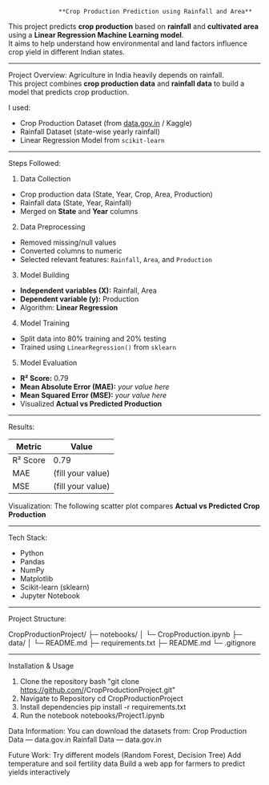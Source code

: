                   **Crop Production Prediction using Rainfall and Area**

This project predicts **crop production** based on **rainfall** and **cultivated area** using a **Linear Regression Machine Learning model**.  
It aims to help understand how environmental and land factors influence crop yield in different Indian states.

---
Project Overview:
Agriculture in India heavily depends on rainfall.  
This project combines **crop production data** and **rainfall data** to build a model that predicts crop production.  

I used:
- Crop Production Dataset (from [data.gov.in](https://data.gov.in/) / Kaggle)
- Rainfall Dataset (state-wise yearly rainfall)
- Linear Regression Model from `scikit-learn`

---
Steps Followed:
1. Data Collection
- Crop production data (State, Year, Crop, Area, Production)
- Rainfall data (State, Year, Rainfall)
- Merged on **State** and **Year** columns
2. Data Preprocessing
- Removed missing/null values
- Converted columns to numeric
- Selected relevant features: `Rainfall`, `Area`, and `Production`
3. Model Building
- **Independent variables (X):** Rainfall, Area  
- **Dependent variable (y):** Production  
- Algorithm: **Linear Regression**
4. Model Training
- Split data into 80% training and 20% testing
- Trained using `LinearRegression()` from `sklearn`
5. Model Evaluation
- **R² Score:** 0.79  
- **Mean Absolute Error (MAE):** *your value here*  
- **Mean Squared Error (MSE):** *your value here*  
- Visualized **Actual vs Predicted Production**

---
Results:

| Metric | Value |
|---------|--------|
| R² Score | 0.79 |
| MAE | (fill your value) |
| MSE | (fill your value) |

Visualization:
The following scatter plot compares **Actual vs Predicted Crop Production**


---
Tech Stack:
- Python
- Pandas
- NumPy
- Matplotlib
- Scikit-learn (sklearn)
- Jupyter Notebook

---
Project Structure:

CropProductionProject/
├─ notebooks/
│ └─ CropProduction.ipynb
├─ data/
│ └─ README.md
├─ requirements.txt
├─ README.md
└─ .gitignore


---
Installation & Usage
1. Clone the repository
bash
"git clone https://github.com/<your-username>/CropProductionProject.git" 
2. Navigate to Repository
cd CropProductionProject
3. Install dependencies
pip install -r requirements.txt
4. Run the notebook
notebooks/Project1.ipynb

Data Information:
You can download the datasets from:
Crop Production Data — data.gov.in
Rainfall Data — data.gov.in

Future Work:
Try different models (Random Forest, Decision Tree)
Add temperature and soil fertility data
Build a web app for farmers to predict yields interactively

